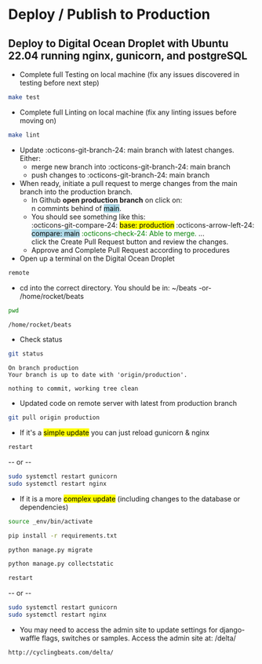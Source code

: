 # Deploy / Publish to Production 
## Deploy to Digital Ocean Droplet with Ubuntu 22.04 running nginx, gunicorn, and postgreSQL  

- Complete full Testing on local machine (fix any issues discovered in testing before next step)
```bash
make test
```
- Complete full Linting on local machine (fix any linting issues before moving on)
```bash
make lint
```
- Update :octicons-git-branch-24: main branch with latest changes.
    Either:
    - merge new branch into :octicons-git-branch-24: main branch
    - push changes to :octicons-git-branch-24: main branch
- When ready, initiate a pull request to merge changes from the main branch into the production branch.  
    - In Github **open production branch** on click on:   
    n commints behind of <mark style="background-color: lightblue">main</mark>.  
    - You should see something like this:  
    :octicons-git-compare-24: <mark>base: production</mark> :octicons-arrow-left-24: <mark style="background-color: lightblue">compare: main</mark> <span style="color:green"> :octicons-check-24: Able to merge.</span>  ...  
    click the Create Pull Request button and review the changes.
    - Approve and Complete Pull Request according to procedures
- Open up a terminal on the Digital Ocean Droplet
```bash title="alias"
remote
```
- cd into the correct directory.  You should be in: 
~/beats -or- /home/rocket/beats
```bash
pwd
```
```bash title="output"
/home/rocket/beats
```
- Check status
```bash
git status
```
```bast title="output"
On branch production
Your branch is up to date with 'origin/production'.

nothing to commit, working tree clean
```
- Updated code on remote server with latest from production branch
```bash
git pull origin production
```
- If it's a <mark>simple update</mark> you can just reload gunicorn & nginx
```bash title="alias"
restart
```
  -- or --
```bash title="full commands"
sudo systemctl restart gunicorn
sudo systemctl restart nginx
```
- If it is a more <mark>complex update</mark> (including changes to the database or dependencies)
```bash title="activate virtual environment"
source _env/bin/activate
```   
```bash title="install dependencies"
pip install -r requirements.txt
```
```bash title="apply django migrations"
python manage.py migrate
```
```bash title="collect static files"
python manage.py collectstatic
```
```bash title="restart gunicorn & nginx using alias"
restart
```
-- or --
```bash title="restart gunicorn & nginx full commands"
sudo systemctl restart gunicorn
sudo systemctl restart nginx
```

- You may need to access the admin site to update settings for django-waffle flags, switches or samples.  Access the admin site at:  /delta/
```url
http://cyclingbeats.com/delta/
```